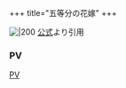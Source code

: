 +++
title="五等分の花嫁"
+++

![|200](https://www.tbs.co.jp/anime/5hanayome/1st/img/ogp.png)
[公式](https://www.google.com/url?sa=i&url=https%3A%2F%2Fwww.tbs.co.jp%2Fanime%2F5hanayome%2F1st%2F&psig=AOvVaw1BJPrHgiMu1UQ1L21AO5DY&ust=1720754826592000&source=images&cd=vfe&opi=89978449&ved=0CBEQjRxqFwoTCJiQ_ciFnocDFQAAAAAdAAAAABAK)より引用


### PV
[PV](https://youtu.be/pCwfEB6PbFk?si=-0hopEwnJVgQpKC0)


